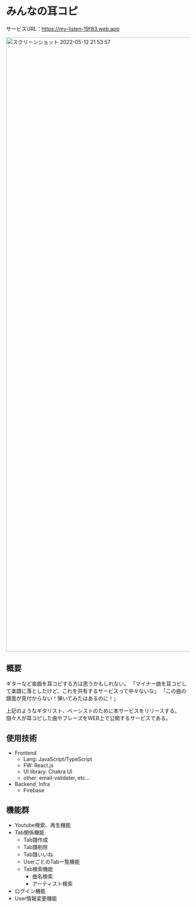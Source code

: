 # みんなの耳コピ
サービスURL：https://my-listen-19f83.web.app

<img width="1676" alt="スクリーンショット 2022-05-12 21 53 57" src="https://user-images.githubusercontent.com/89838264/168082464-986b806d-3855-467e-8b7f-5be58b40a6d6.png">

## 概要
ギターなど楽曲を耳コピする方は思うかもしれない。
「マイナー曲を耳コピして楽譜に落としたけど、これを共有するサービスって中々ないな」
「この曲の譜面が見付からない！弾いてみたはあるのに！」

上記のようなギタリスト、ベーシストのために本サービスをリリースする。
個々人が耳コピした曲やフレーズをWEB上で公開するサービスである。

## 使用技術
+ Frontend
  + Lang: JavaScript/TypeScript
  + FW: React.js
  + UI library: Chakra UI
  + other: email-validater, etc...
+ Backend, Infra
  + Firebase

## 機能群
  + Youtube検索、再生機能
  + Tab関係機能
    + Tab譜作成
    + Tab譜削除
    + Tab譜いいね
    + UserごとのTab一覧機能
    + Tab検索機能
      + 曲名検索
      + アーティスト検索
  + ログイン機能
  + User情報変更機能

